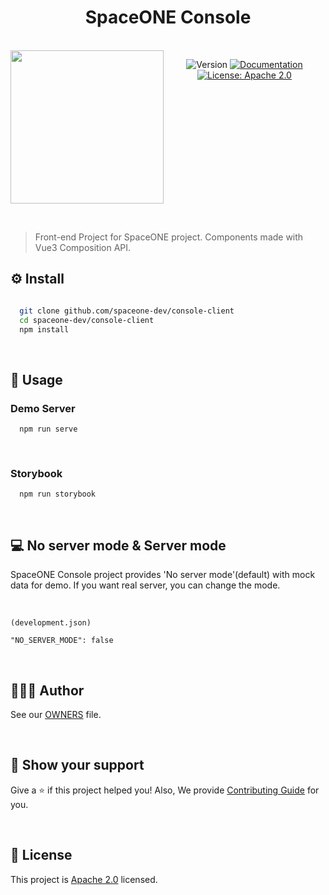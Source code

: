 <h1 align="center">SpaceONE Console</h1>

<br/>
<div align="center" style="display:flex;">
  <img width="245" src="https://user-images.githubusercontent.com/35549653/76694897-de236300-66bb-11ea-9ace-b9edde9c12da.png">
  <p>
<img  alt="Version"  src="https://img.shields.io/badge/version-0.9-blue.svg?cacheSeconds=2592000"  />
<a  href="https://spaceone-dev.gitbook.io/user-guide/"  target="_blank">
<img  alt="Documentation"  src="https://img.shields.io/badge/documentation-yes-brightgreen.svg"  />
</a>
<a  href="https://www.apache.org/licenses/LICENSE-2.0"  target="_blank">
<img  alt="License: Apache 2.0"  src="https://img.shields.io/badge/License-Apache 2.0-yellow.svg"  />
</a>
</p>

</div>

&nbsp;

> Front-end Project for SpaceONE project. Components made with Vue3 Composition API.
&nbsp;
&nbsp;

  

## ⚙️ Install

```sh

  git clone github.com/spaceone-dev/console-client
  cd spaceone-dev/console-client
  npm install

```
&nbsp;
&nbsp;

  

## 🚀 Usage

  
### Demo Server
```
  npm run serve 
```
&nbsp;

### Storybook
```
  npm run storybook
```
&nbsp;
&nbsp;
 
## 💻 No server mode & Server mode
SpaceONE Console project provides 'No server mode'(default) with mock data for demo.
If you want real server, you can change the mode.

&nbsp;

```
(development.json)

"NO_SERVER_MODE": false
```
&nbsp;
&nbsp;


## 👨‍👩‍👧 Author

See our [OWNERS](github.com/spaceone-dev/console-client/OWNERS.md) file. 

&nbsp;
&nbsp;
  
  

## 👋 Show your support

 
Give a ⭐️ if this project helped you!
Also, We provide [Contributing Guide](github.com/spaceone-dev/console-client/contributing-guide.md) for you. 

&nbsp;
&nbsp;
 
  

## 📝 License

  

This project is [Apache 2.0](https://www.apache.org/licenses/LICENSE-2.0) licensed.

  

